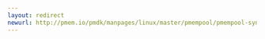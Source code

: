 ```yaml
---
layout: redirect
newurl: http://pmem.io/pmdk/manpages/linux/master/pmempool/pmempool-sync.1.html
---
```

